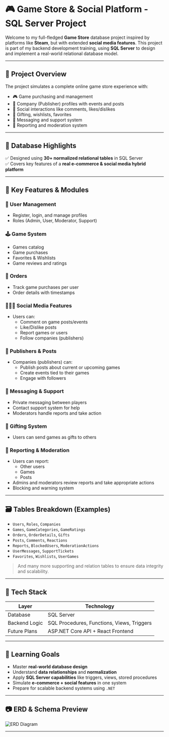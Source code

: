 # 🎮 Game Store & Social Platform - SQL Server Project

Welcome to my full-fledged **Game Store** database project inspired by platforms like **Steam**, but with extended **social media features**. This project is part of my backend development training, using **SQL Server** to design and implement a real-world relational database model.

---

## 📌 Project Overview

The project simulates a complete online game store experience with:

- 🎮 Game purchasing and management
- 🏢 Company (Publisher) profiles with events and posts
- 💬 Social interactions like comments, likes/dislikes
- 🎁 Gifting, wishlists, favorites
- 📩 Messaging and support system
- 🚫 Reporting and moderation system

---

## 🧱 Database Highlights

✅ Designed using **30+ normalized relational tables** in SQL Server  
✅ Covers key features of a **real e-commerce & social media hybrid platform**

---

## 🧩 Key Features & Modules

### 👤 User Management
- Register, login, and manage profiles
- Roles (Admin, User, Moderator, Support)

### 🕹️ Game System
- Games catalog
- Game purchases
- Favorites & Wishlists
- Game reviews and ratings

### 🧾 Orders
- Track game purchases per user
- Order details with timestamps

### 🧑‍🤝‍🧑 Social Media Features
- Users can:
  - Comment on game posts/events
  - Like/Dislike posts
  - Report games or users
  - Follow companies (publishers)

### 📢 Publishers & Posts
- Companies (publishers) can:
  - Publish posts about current or upcoming games
  - Create events tied to their games
  - Engage with followers

### 💌 Messaging & Support
- Private messaging between players
- Contact support system for help
- Moderators handle reports and take action

### 🎁 Gifting System
- Users can send games as gifts to others

### 🚨 Reporting & Moderation
- Users can report:
  - Other users
  - Games
  - Posts
- Admins and moderators review reports and take appropriate actions
- Blocking and warning system

---

## 🗃️ Tables Breakdown (Examples)
- `Users`, `Roles`, `Companies`
- `Games`, `GameCategories`, `GameRatings`
- `Orders`, `OrderDetails`, `Gifts`
- `Posts`, `Comments`, `Reactions`
- `Reports`, `BlockedUsers`, `ModerationActions`
- `UserMessages`, `SupportTickets`
- `Favorites`, `Wishlists`, `UserGames`

> And many more supporting and relation tables to ensure data integrity and scalability.

---

## 🔧 Tech Stack

| Layer          | Technology     |
|----------------|----------------|
| Database       | SQL Server     |
| Backend Logic  | SQL Procedures, Functions, Views, Triggers |
| Future Plans   | ASP.NET Core API + React Frontend |

---

## 🚀 Learning Goals

- Master **real-world database design**
- Understand **data relationships** and **normalization**
- Apply **SQL Server capabilities** like triggers, views, stored procedures
- Simulate **e-commerce + social features** in one system
- Prepare for scalable backend systems using `.NET`

---

## 📷 ERD & Schema Preview

![ERD Diagram](.ERD.png)

---


